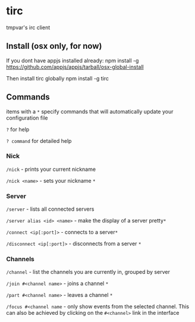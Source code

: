 # tirc

tmpvar's irc client


## Install (osx only, for now)

If you dont have appjs installed already:
    npm install -g https://github.com/appjs/appjs/tarball/osx-global-install

Then install tirc globally
    npm install -g tirc

## Commands

items with a `*` specify commands that will automatically update your configuration file

`?` for help

`? command` for detailed help

### Nick

`/nick` - prints your current nickname

`/nick <name>` - sets your nickname `*`

### Server

`/server` - lists all connected servers

`/server alias <id> <name>` - make the display of a server pretty`*`

`/connect <ip[:port]>` - connects to a server`*`

`/disconnect <ip[:port]>` - disconnects from a server `*`


### Channels

`/channel` - list the channels you are currently in, grouped by server

`/join #<channel name>` - joins a channel `*`

`/part #<channel name>` - leaves a channel `*`

`/focus #<channel name` - only show events from the selected channel.  This can also be achieved by clicking on the `#<channel>` link in the interface

